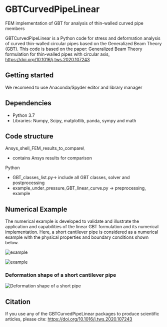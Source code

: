 # GBTCurvedPipeLinear
FEM implementation of GBT for analysis of thin-walled curved pipe members 


GBTCurvedPipeLinear is a Python code for stress and deformation analysis of curved thin-walled circular pipes based on the Generalized Beam Theory (GBT). This code is based on the paper: Generalized Beam Theory formulation for thin-walled pipes with circular axis, https://doi.org/10.1016/j.tws.2020.107243



## Getting started

We recomend to use Anaconda/Spyder editor and library manager 


## Dependencies
 * Python 3.7
 * Libraries: Numpy, Scipy, matplotlib, panda, sympy and math

## Code structure
 Ansys_shell_FEM_results_to_compare\
 * contains Ansys results for comparison 
 

 Python
 * GBT_classes_list.py-> include all GBT classes, solver and postprocessing
 * example_under_pressure_GBT_linear_curve.py ->	preprocessing, example  


## Numerical Example
The numerical example is developed to validate and illustrate the application and capabilities of the linear GBT formulation and its numerical implementation. Here, a short cantilever pipe is considered as a numerical example with the physical properties and boundary conditions shown below.

![example](https://github.com/AbinetKH/GBTCurvedPipeLinear/tree/main/doc/example.png)


![example](https://github.com/AbinetKH/GBTCurvedPipeLinear/tree/main/doc/example.png)

### Deformation shape of a short cantilever pipe
![Deformation shape of a short pipe](https://github.com/AbinetKH/GBTCurvedPipeLinear/tree/main/doc/plotDeformed.jpg)

Citation
--------

If you use any of the GBTCurvedPipeLinear packages to produce scientific articles, please cite:  https://doi.org/10.1016/j.tws.2020.107243
